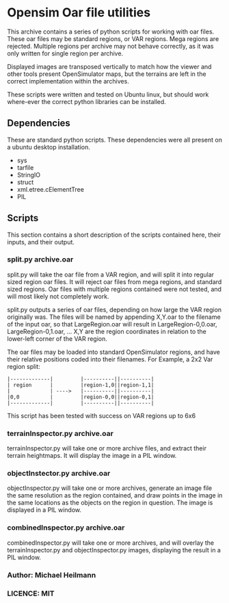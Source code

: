 # Opensim Oar file utilities
This archive contains a series of python scripts for working with oar files.  These oar files may be standard regions, or VAR regions.  Mega regions are rejected.  Multiple regions per archive may not behave correctly, as it was only written for single region per archive.

Displayed images are transposed vertically to match how the viewer and other tools present OpenSimulator maps, but the terrains are left in the correct implementation within the archives.

These scripts were written and tested on Ubuntu linux, but should work where-ever the correct python libraries can be installed.

## Dependencies
These are standard python scripts.  These dependencies were all present on a ubuntu desktop installation.

* sys
* tarfile
* StringIO
* struct
* xml.etree.cElementTree
* PIL

## Scripts
This section contains a short description of the scripts contained here, their inputs, and their output.

### split.py archive.oar

split.py will take the oar file from a VAR region, and will split it into regular sized region oar files.  It will reject oar files from mega regions, and standard sized regions.  Oar files with multiple regions contained were not tested, and will most likely not completely work.

split.py outputs a series of oar files, depending on how large the VAR region originally was.  The files will be named by appending X,Y.oar to the filename of the input oar, so that LargeRegion.oar will result in LargeRegion-0,0.oar, LargeRegion-0,1.oar, ...  X,Y are the region coordinates in relation to the lower-left corner of the VAR region.

The oar files may be loaded into standard OpenSimulator regions, and have their relative positions coded into their filenames. For Example, a 2x2 Var region split:

    |-------------|         |----------||----------|
    | region      |         |region-1,0||region-1,1|
    |             | ---->   |----------||----------|
    |0,0          |         |region-0,0||region-0,1|
    |-------------|         |----------||----------|



This script has been tested with success on VAR regions up to 6x6

### terrainInspector.py archive.oar

terrainInspector.py will take one or more archive files, and extract their terrain heightmaps.  It will display the image in a PIL window.

### objectInstector.py archive.oar

objectInspector.py will take one or more archives, generate an image file the same resolution as the region contained, and draw points in the image in the same locations as the objects on the region in question.  The image is displayed in a PIL window.

### combinedInspector.py archive.oar

combinedInspector.py will take one or more archives, and will overlay the terrainInspector.py and objectInspector.py images, displaying the result in a PIL window.

### Author: Michael Heilmann
### LICENCE: MIT
